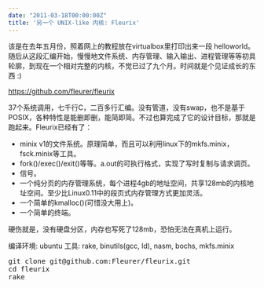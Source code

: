 ```yaml
---
date: "2011-03-18T00:00:00Z"
title: '另一个 UNIX-like 内核: Fleurix'
---
```


该是在去年五月份，照着网上的教程放在virtualbox里打印出来一段 helloworld。随后从这段汇编开始，慢慢地文件系统、内存管理、输入输出、进程管理等等初具轮廓，到现在一个相对完整的内核，不觉已过了九个月。时间就是个见证成长的东西 :)

<a href="https://github.com/fleurer/fleurix">https://github.com/fleurer/fleurix</a>

37个系统调用，七千行C，二百多行汇编。没有管道，没有swap，也不是基于POSIX，各种特性是能删即删，能简即简。不过也算完成了它的设计目标，那就是跑起来。Fleurix已经有了：

- minix v1的文件系统。原理简单，而且可以利用linux下的mkfs.minix，fsck.minix等工具。
- fork()/exec()/exit()等等。a.out的可执行格式，实现了写时复制与请求调页。
- 信号。
- 一个纯分页的内存管理系统，每个进程4gb的地址空间，共享128mb的内核地址空间。至少比Linux0.11中的段页式内存管理方式更加灵活。
- 一个简单的kmalloc()(可惜没大用上)。
- 一个简单的终端。

硬伤就是，没有硬盘分区，内存也写死了128mb，恐怕无法在真机上运行。

编译环境: ubuntu
工具: rake, binutils(gcc, ld), nasm, bochs, mkfs.minix

<pre code="bash">
git clone git@github.com:Fleurer/fleurix.git
cd fleurix
rake
</pre>
